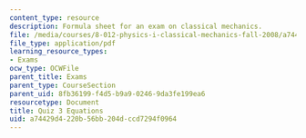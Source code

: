 ```yaml
---
content_type: resource
description: Formula sheet for an exam on classical mechanics.
file: /media/courses/8-012-physics-i-classical-mechanics-fall-2008/a74429d4220b56bb204dccd7294f0964_e3equations.pdf
file_type: application/pdf
learning_resource_types:
- Exams
ocw_type: OCWFile
parent_title: Exams
parent_type: CourseSection
parent_uid: 8fb36199-f4d5-b9a9-0246-9da3fe199ea6
resourcetype: Document
title: Quiz 3 Equations
uid: a74429d4-220b-56bb-204d-ccd7294f0964
---
```

